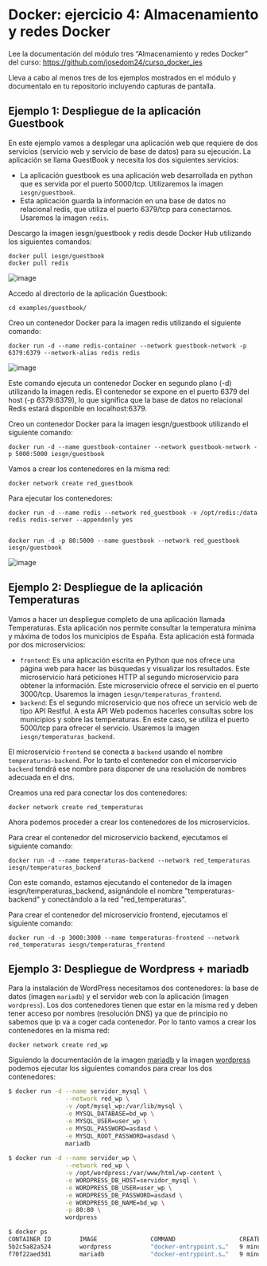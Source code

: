 # Docker: ejercicio 4: Almacenamiento y redes Docker

Lee la documentación del módulo tres “Almacenamiento y redes Docker” del curso:
https://github.com/josedom24/curso_docker_ies


Lleva a cabo al menos tres de los ejemplos mostrados en el módulo y documentalo en tu repositorio incluyendo capturas de pantalla.

## Ejemplo 1: Despliegue de la aplicación Guestbook

En este ejemplo vamos a desplegar una aplicación web que requiere de dos servicios (servicio web y servicio de base de datos) para su ejecución. La aplicación se llama GuestBook y necesita los dos siguientes servicios:

* La aplicación guestbook es una aplicación web desarrollada en python que es servida por el puerto 5000/tcp. Utilizaremos la imagen `iesgn/guestbook`.
* Esta aplicación guarda la información en una base de datos no relacional redis, que utiliza el puerto 6379/tcp para conectarnos. Usaremos la imagen `redis`.

Descargo la imagen iesgn/guestbook y redis desde Docker Hub utilizando los siguientes comandos:

```
docker pull iesgn/guestbook
docker pull redis
```

![image](https://user-images.githubusercontent.com/92718546/222931704-4a3eac30-6c96-43b0-9d3f-28b6fae965f2.png)


Accedo al directorio de la aplicación Guestbook:
```
cd examples/guestbook/
```
Creo un contenedor Docker para la imagen redis utilizando el siguiente comando:

```
docker run -d --name redis-container --network guestbook-network -p 6379:6379 --network-alias redis redis

```

![image](https://user-images.githubusercontent.com/92718546/222931797-ddf713e9-c55f-4c99-95cf-e3ea0afbc2e0.png)


Este comando ejecuta un contenedor Docker en segundo plano (-d) utilizando la imagen redis. El contenedor se expone en el puerto 6379 del host (-p 6379:6379), lo que significa que la base de datos no relacional Redis estará disponible en localhost:6379.


Creo un contenedor Docker para la imagen iesgn/guestbook utilizando el siguiente comando:

```
docker run -d --name guestbook-container --network guestbook-network -p 5000:5000 iesgn/guestbook
```

Vamos a crear los contenedores en la misma red:

```
docker network create red_guestbook
```

Para ejecutar los contenedores:

```
docker run -d --name redis --network red_guestbook -v /opt/redis:/data redis redis-server --appendonly yes


docker run -d -p 80:5000 --name guestbook --network red_guestbook iesgn/guestbook
```

![image](https://user-images.githubusercontent.com/92718546/222932055-26a6a4fb-9ab9-4043-9bbf-becf1ad2c766.png)


## Ejemplo 2: Despliegue de la aplicación Temperaturas

Vamos a hacer un despliegue completo de una aplicación llamada Temperaturas. Esta aplicación nos permite consultar la temperatura mínima y máxima de todos los municipios de España. Esta aplicación está formada por dos microservicios:

* `frontend`: Es una aplicación escrita en Python que nos ofrece una página web para hacer las búsquedas y visualizar los resultados. Este microservicio hará peticiones HTTP al segundo microservicio para obtener la información. Este microservicio ofrece el servicio en el puerto 3000/tcp. Usaremos la imagen `iesgn/temperaturas_frontend`.
* `backend`: Es el segundo microservicio que nos ofrece un servicio web de tipo API Restful. A esta API Web podemos hacerles consultas sobre los municipios y sobre las temperaturas. En este caso, se utiliza el puerto 5000/tcp para ofrecer el servicio. Usaremos la imagen `iesgn/temperaturas_backend`.

El microservicio `frontend` se conecta a `backend` usando el nombre `temperaturas-backend`. Por lo tanto el contenedor con el micorservicio `backend` tendrá ese nombre para disponer de una resolución de nombres adecuada en el dns.

Creamos una red para conectar los dos contenedores:

```
docker network create red_temperaturas
```

Ahora podemos proceder a crear los contenedores de los microservicios.

Para crear el contenedor del microservicio backend, ejecutamos el siguiente comando:
```
docker run -d --name temperaturas-backend --network red_temperaturas iesgn/temperaturas_backend
```

Con este comando, estamos ejecutando el contenedor de la imagen iesgn/temperaturas_backend, asignándole el nombre "temperaturas-backend" y conectándolo a la red "red_temperaturas".

Para crear el contenedor del microservicio frontend, ejecutamos el siguiente comando:
```
docker run -d -p 3000:3000 --name temperaturas-frontend --network red_temperaturas iesgn/temperaturas_frontend
```


## Ejemplo 3: Despliegue de Wordpress + mariadb

Para la instalación de WordPress necesitamos dos contenedores: la base de datos (imagen `mariadb`) y el servidor web con la aplicación (imagen `wordpress`). Los dos contenedores tienen que estar en la misma red y deben tener acceso por nombres (resolución DNS) ya que de principio no sabemos que ip va a coger cada contenedor. Por lo tanto vamos a crear los contenedores en la misma red:

```
docker network create red_wp
```

Siguiendo la documentación de la imagen [mariadb](https://hub.docker.com/_/mariadb) y la imagen [wordpress](https://hub.docker.com/_/wordpress) podemos ejecutar los siguientes comandos para crear los dos contenedores:

```bash
$ docker run -d --name servidor_mysql \
                --network red_wp \
                -v /opt/mysql_wp:/var/lib/mysql \
                -e MYSQL_DATABASE=bd_wp \
                -e MYSQL_USER=user_wp \
                -e MYSQL_PASSWORD=asdasd \
                -e MYSQL_ROOT_PASSWORD=asdasd \
                mariadb
                
$ docker run -d --name servidor_wp \
                --network red_wp \
                -v /opt/wordpress:/var/www/html/wp-content \
                -e WORDPRESS_DB_HOST=servidor_mysql \
                -e WORDPRESS_DB_USER=user_wp \
                -e WORDPRESS_DB_PASSWORD=asdasd \
                -e WORDPRESS_DB_NAME=bd_wp \
                -p 80:80 \
                wordpress

$ docker ps
CONTAINER ID        IMAGE               COMMAND                  CREATED             STATUS              PORTS                NAMES
5b2c5a82a524        wordpress           "docker-entrypoint.s…"   9 minutes ago       Up 9 minutes        0.0.0.0:80->80/tcp   servidor_wp
f70f22aed3d1        mariadb             "docker-entrypoint.s…"   9 minutes ago       Up 9 minutes        3306/tcp             servidor_mysql
```



